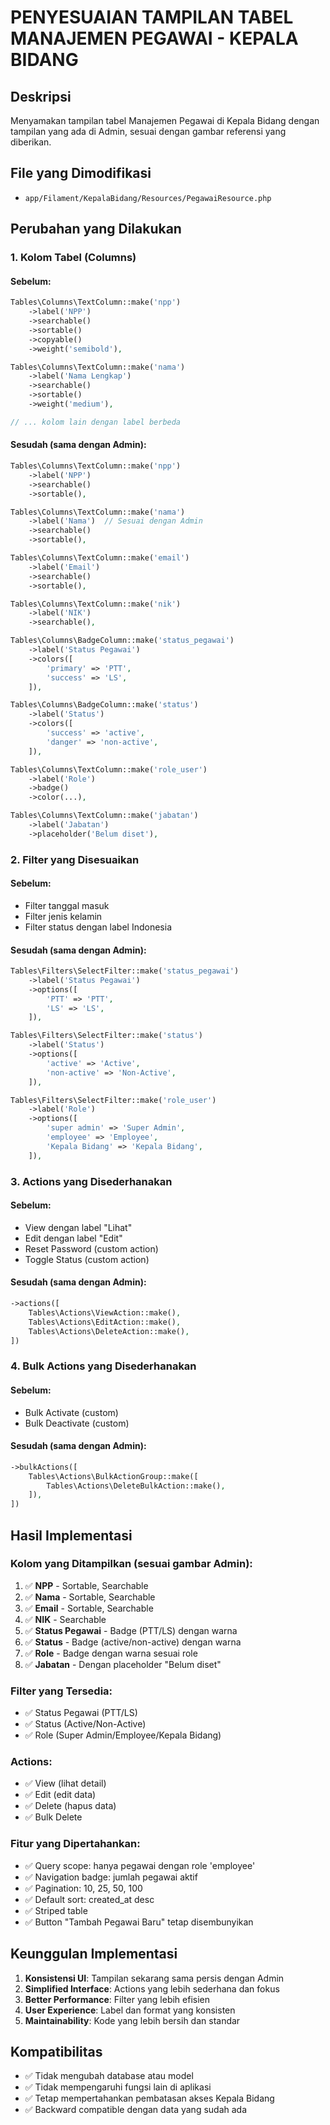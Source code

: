 # PENYESUAIAN TAMPILAN TABEL MANAJEMEN PEGAWAI - KEPALA BIDANG

## Deskripsi

Menyamakan tampilan tabel Manajemen Pegawai di Kepala Bidang dengan tampilan yang ada di Admin, sesuai dengan gambar referensi yang diberikan.

## File yang Dimodifikasi

-   `app/Filament/KepalaBidang/Resources/PegawaiResource.php`

## Perubahan yang Dilakukan

### 1. **Kolom Tabel (Columns)**

#### Sebelum:

```php
Tables\Columns\TextColumn::make('npp')
    ->label('NPP')
    ->searchable()
    ->sortable()
    ->copyable()
    ->weight('semibold'),

Tables\Columns\TextColumn::make('nama')
    ->label('Nama Lengkap')
    ->searchable()
    ->sortable()
    ->weight('medium'),

// ... kolom lain dengan label berbeda
```

#### Sesudah (sama dengan Admin):

```php
Tables\Columns\TextColumn::make('npp')
    ->label('NPP')
    ->searchable()
    ->sortable(),

Tables\Columns\TextColumn::make('nama')
    ->label('Nama')  // Sesuai dengan Admin
    ->searchable()
    ->sortable(),

Tables\Columns\TextColumn::make('email')
    ->label('Email')
    ->searchable()
    ->sortable(),

Tables\Columns\TextColumn::make('nik')
    ->label('NIK')
    ->searchable(),

Tables\Columns\BadgeColumn::make('status_pegawai')
    ->label('Status Pegawai')
    ->colors([
        'primary' => 'PTT',
        'success' => 'LS',
    ]),

Tables\Columns\BadgeColumn::make('status')
    ->label('Status')
    ->colors([
        'success' => 'active',
        'danger' => 'non-active',
    ]),

Tables\Columns\TextColumn::make('role_user')
    ->label('Role')
    ->badge()
    ->color(...),

Tables\Columns\TextColumn::make('jabatan')
    ->label('Jabatan')
    ->placeholder('Belum diset'),
```

### 2. **Filter yang Disesuaikan**

#### Sebelum:

-   Filter tanggal masuk
-   Filter jenis kelamin
-   Filter status dengan label Indonesia

#### Sesudah (sama dengan Admin):

```php
Tables\Filters\SelectFilter::make('status_pegawai')
    ->label('Status Pegawai')
    ->options([
        'PTT' => 'PTT',
        'LS' => 'LS',
    ]),

Tables\Filters\SelectFilter::make('status')
    ->label('Status')
    ->options([
        'active' => 'Active',
        'non-active' => 'Non-Active',
    ]),

Tables\Filters\SelectFilter::make('role_user')
    ->label('Role')
    ->options([
        'super admin' => 'Super Admin',
        'employee' => 'Employee',
        'Kepala Bidang' => 'Kepala Bidang',
    ]),
```

### 3. **Actions yang Disederhanakan**

#### Sebelum:

-   View dengan label "Lihat"
-   Edit dengan label "Edit"
-   Reset Password (custom action)
-   Toggle Status (custom action)

#### Sesudah (sama dengan Admin):

```php
->actions([
    Tables\Actions\ViewAction::make(),
    Tables\Actions\EditAction::make(),
    Tables\Actions\DeleteAction::make(),
])
```

### 4. **Bulk Actions yang Disederhanakan**

#### Sebelum:

-   Bulk Activate (custom)
-   Bulk Deactivate (custom)

#### Sesudah (sama dengan Admin):

```php
->bulkActions([
    Tables\Actions\BulkActionGroup::make([
        Tables\Actions\DeleteBulkAction::make(),
    ]),
])
```

## Hasil Implementasi

### Kolom yang Ditampilkan (sesuai gambar Admin):

1. ✅ **NPP** - Sortable, Searchable
2. ✅ **Nama** - Sortable, Searchable
3. ✅ **Email** - Sortable, Searchable
4. ✅ **NIK** - Searchable
5. ✅ **Status Pegawai** - Badge (PTT/LS) dengan warna
6. ✅ **Status** - Badge (active/non-active) dengan warna
7. ✅ **Role** - Badge dengan warna sesuai role
8. ✅ **Jabatan** - Dengan placeholder "Belum diset"

### Filter yang Tersedia:

-   ✅ Status Pegawai (PTT/LS)
-   ✅ Status (Active/Non-Active)
-   ✅ Role (Super Admin/Employee/Kepala Bidang)

### Actions:

-   ✅ View (lihat detail)
-   ✅ Edit (edit data)
-   ✅ Delete (hapus data)
-   ✅ Bulk Delete

### Fitur yang Dipertahankan:

-   ✅ Query scope: hanya pegawai dengan role 'employee'
-   ✅ Navigation badge: jumlah pegawai aktif
-   ✅ Pagination: 10, 25, 50, 100
-   ✅ Default sort: created_at desc
-   ✅ Striped table
-   ✅ Button "Tambah Pegawai Baru" tetap disembunyikan

## Keunggulan Implementasi

1. **Konsistensi UI**: Tampilan sekarang sama persis dengan Admin
2. **Simplified Interface**: Actions yang lebih sederhana dan fokus
3. **Better Performance**: Filter yang lebih efisien
4. **User Experience**: Label dan format yang konsisten
5. **Maintainability**: Kode yang lebih bersih dan standar

## Kompatibilitas

-   ✅ Tidak mengubah database atau model
-   ✅ Tidak mempengaruhi fungsi lain di aplikasi
-   ✅ Tetap mempertahankan pembatasan akses Kepala Bidang
-   ✅ Backward compatible dengan data yang sudah ada
